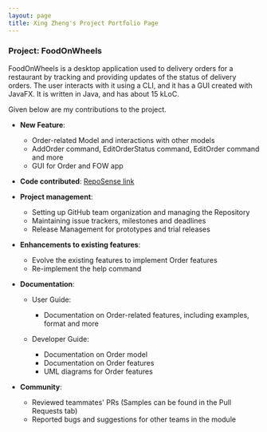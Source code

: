 ```yaml
---
layout: page
title: Xing Zheng's Project Portfolio Page
---
```


### Project: FoodOnWheels

FoodOnWheels is a desktop application used to delivery orders for a restaurant by tracking and providing updates of the status of delivery orders. The user interacts with it using a CLI, and it has a GUI created with JavaFX. It is written in Java, and has about 15 kLoC.

Given below are my contributions to the project.

* **New Feature**:
  * Order-related Model and interactions with other models
  * AddOrder command, EditOrderStatus command, EditOrder command and more
  * GUI for Order and FOW app


* **Code contributed**: [RepoSense link](https://nus-cs2103-ay2122s2.github.io/tp-dashboard/?search=xzzz3&breakdown=true)


* **Project management**:
  * Setting up GitHub team organization and managing the Repository
  * Maintaining issue trackers, milestones and deadlines
  * Release Management for prototypes and trial releases


* **Enhancements to existing features**:
  * Evolve the existing features to implement Order features
  * Re-implement the help command


* **Documentation**:
  * User Guide:
    * Documentation on Order-related features, including examples, format and more

  * Developer Guide:
    * Documentation on Order model
    * Documentation on Order features
    * UML diagrams for Order features


* **Community**:
  * Reviewed teammates' PRs (Samples can be found in the Pull Requests tab)
  * Reported bugs and suggestions for other teams in the module
  